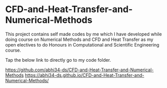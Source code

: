 # CFD-and-Heat-Transfer-and-Numerical-Methods

This project contains self made codes by me which I have developed while doing course on Numerical Methods and CFD and Heat Transfer as my open electives to do Honours in Computational and Scientific Engineering course.

Tap the below link to directly go to my code folder.

https://github.com/abhi34-ds/CFD-and-Heat-Transfer-and-Numerical-Methods 
https://abhi34-ds.github.io/CFD-and-Heat-Transfer-and-Numerical-Methods/
